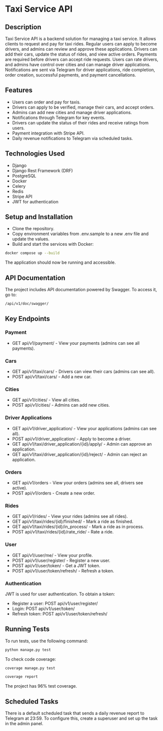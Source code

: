 # Taxi Service API
## Description
Taxi Service API is a backend solution for managing a taxi service. 
It allows clients to request and pay for taxi rides. Regular users can apply to become drivers, 
and admins can review and approve these applications. Drivers can add their cars, 
update the status of rides, and view active orders. 
Payments are required before drivers can accept ride requests. Users can rate drivers,
and admins have control over cities and can manage driver applications. 
Notifications are sent via Telegram for driver applications, ride completion, order creation, 
successful payments, and payment cancellations.

## Features
- Users can order and pay for taxis.
- Drivers can apply to be verified, manage their cars, and accept orders.
- Admins can add new cities and manage driver applications.
- Notifications through Telegram for key events.
- Drivers can update the status of their rides and receive ratings from users.
- Payment integration with Stripe API.
- Daily revenue notifications to Telegram via scheduled tasks.
## Technologies Used
- Django
- Django Rest Framework (DRF)
- PostgreSQL
- Docker
- Celery
- Redis
- Stripe API
- JWT for authentication
## Setup and Installation
- Clone the repository.
- Copy environment variables from .env.sample to a new .env file and update the values.
- Build and start the services with Docker:
```bash
docker compose up --build
```
The application should now be running and accessible.
## API Documentation
The project includes API documentation powered by Swagger. To access it, go to:

```/api/v1/doc/swagger/```
## Key Endpoints
### Payment

- GET api/v1/payment/ - View your payments (admins can see all payments).
### Cars

- GET api/v1/taxi/cars/ - Drivers can view their cars (admins can see all).
- POST api/v1/taxi/cars/ - Add a new car.
### Cities

- GET api/v1/cities/ - View all cities.
- POST api/v1/cities/ - Admins can add new cities.
### Driver Applications

- GET api/v1/driver_application/ - View your applications (admins can see all).
- POST api/v1/driver_application/ - Apply to become a driver.
- GET api/v1/taxi/driver_application/{id}/apply/ - Admin can approve an application.
- GET api/v1/taxi/driver_application/{id}/reject/ - Admin can reject an application.
### Orders

- GET api/v1/orders - View your orders (admins see all, drivers see active).
- POST api/v1/orders - Create a new order.
### Rides

- GET api/v1/rides/ - View your rides (admins see all rides).
- GET api/v1/taxi/rides/{id}/finished/ - Mark a ride as finished.
- GET api/v1/taxi/rides/{id}/in_process/ - Mark a ride as in process.
- POST api/v1/taxi/rides/{id}/rate_ride/ - Rate a ride.
### User

- GET api/v1/user/me/ - View your profile.
- POST api/v1/user/register/ - Register a new user.
- POST api/v1/user/token/ - Get a JWT token.
- POST api/v1/user/token/refresh/ - Refresh a token.
### Authentication
JWT is used for user authentication. To obtain a token:

- Register a user: POST api/v1/user/register/
- Login: POST api/v1/user/token/
- Refresh token: POST api/v1/user/token/refresh/
## Running Tests
To run tests, use the following command:

```bash
python manage.py test
```
To check code coverage:

```bash
coverage manage.py test
```
```bash
coverage report
```
The project has 96% test coverage.

## Scheduled Tasks
There is a default scheduled task that sends a daily revenue report to Telegram at 23:59. To configure this, create a superuser and set up the task in the admin panel.